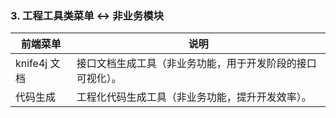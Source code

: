 ### 3. 工程工具类菜单 ↔ 非业务模块

|前端菜单|说明|
|---|---|
|knife4j 文档|接口文档生成工具（非业务功能，用于开发阶段的接口可视化）。|
|代码生成|工程化代码生成工具（非业务功能，提升开发效率）。|
